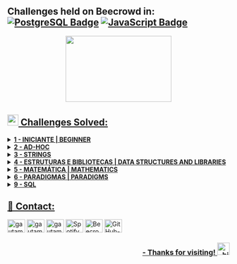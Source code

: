 ## Challenges held on Beecrowd in: [![PostgreSQL Badge](https://img.shields.io/badge/PostgreSQL-316192?style=flat&logo=postgresql&logoColor=white&link=https://github.com/lucasmarcuzo/Beecrowd/tree/main/Desafios%20em%20SQL)](https://github.com/lucasmarcuzo/Beecrowd/tree/main/Desafios%20em%20SQL) [![JavaScript Badge](https://img.shields.io/badge/Javascript-%23323330.svg?style=flat&logo=javascript&logoColor=%23F7DF1E&link=https://github.com/lucasmarcuzo/Beecrowd/tree/main/Desafios%20em%20JavaScript)](https://github.com/lucasmarcuzo/Beecrowd/tree/main/Desafios%20em%20JavaScript)


<p align="center">
<a href="https://www.beecrowd.com.br">
<img  width="240"  height="150"  src="https://resources.beecrowd.com.br/judge/img/5.0/logo-beecrowd.png?1635097036">
</p>

## <img width="25" height="25" src="https://www.beecrowd.com.br/judge/favicon.ico?1635097036"> Challenges Solved: <br>

<details>
    <summary><strong> 1 - INICIANTE | BEGINNER </strong></summary>
    <br />
    <div align="left">
        <table border=1>
            <tr>
                <th colspan="5">1 - INICIANTE | BEGINNER</th>
            </tr>
            <tr>
                <th colspan="5"></th>
            </tr>
            <tr>
                <th>PROBLEMA | PROBLEM</th>
                <th align="center"><img src="https://github.com/lucasmarcuzo/Beecrowd/blob/main/icons/javascript-icon.png"></img></th>
            </tr>
            <tr>
                <td align="left">1020 - Idade em dias | Age in days</td>
                 <td align="center">
                    <a href="https://github.com/gheysonmelo/beecrowd/blob/main/Desafios%20em%20JavaScript/1020%20-%20Idade%20em%20Dias.js">
                        <img src="https://github.com/lucasmarcuzo/Beecrowd/blob/main/icons/olho.png"></img>
                    </a>
                 </td>
            </tr>
      </table>
     </div>
</details>

<details>
    <summary><strong> 2 - AD-HOC </strong></summary>
    <br />
    <div align="left">
        <table border=1>
            <tr>
                <th colspan="5">2 - AD-HOC</th>
            </tr>
            <tr>
                <th colspan="5"></th>
            </tr>
            <tr>
                <th>Problema | Problem</th>
                <th align="center"><img src="https://github.com/lucasmarcuzo/Beecrowd/blob/main/icons/javascript-icon.png"></img></th>
            </tr>
            <tr>
             </tr>
        </table>
     </div>
</details>
    
<details>
    <summary><strong> 3 - STRINGS </strong></summary>
    <br />
    <div align="left">
        <table border=1>
            <tr>
                <th colspan="5"> 3 - STRINGS</th>
            </tr>
            <tr>
                <th colspan="5"></th>
            </tr>
            <tr>
                <th>Problema | Problem</th>
                <th align="center"><img src="https://github.com/lucasmarcuzo/Beecrowd/blob/main/icons/javascript-icon.png"></img></th>
            </tr>
            <tr>
            </tr>
         <tr>    
     </table>
     </div>
</details>    
    
<details>
    <summary><strong> 4 - ESTRUTURAS E BIBLIOTECAS  | DATA STRUCTURES AND LIBRARIES</strong></summary>
    <br />
    <div align="left">
        <table border=1>
            <tr>
                <th colspan="5">4 - ESTRUTURAS E BIBLIOTECAS | DATA STRUCTURES AND LIBRARIES</th>
            </tr>
            <tr>
                <th colspan="5"></th>
            </tr>
            <tr>
                <th>Problema | Problem</th>
                <th align="center"><img src="https://github.com/lucasmarcuzo/Beecrowd/blob/main/icons/javascript-icon.png"></img></th>
           </tr>
            <tr>    
     </table>
     </div>
</details>

<details>
    <summary><strong> 5 - MATEMÁTICA | MATHEMATICS</strong></summary>
    <br />
    <div align="left">
        <table border=1>
            <tr>
                <th colspan="5">5 - MATEMÁTICA | MATHEMATICS</th>
            </tr>
            <tr>
                <th colspan="5"></th>
           </tr>
            <tr>
                <th>Problema | Problem</th>
                <th align="center"><img src="https://github.com/lucasmarcuzo/Beecrowd/blob/main/icons/javascript-icon.png"></img></th>
            </tr>
            <tr>
           <tr>     
     </table>
     </div>
</details>

<details>
    <summary><strong> 6 - PARADIGMAS | PARADIGMS </strong></summary>
    <br />
    <div align="left">
        <table border=1>
            <tr>
                <th colspan="5">6 - PARADIGMAS | PARADIGMS</th>
            </tr>
            <tr>
                <th colspan="5"></th>
           </tr>
            <tr>
                <th>Problema | Problem</th>
                <th align="center"><img src="https://github.com/lucasmarcuzo/Beecrowd/blob/main/icons/javascript-icon.png"></img></th>
            </tr>
            <tr>
           </tr>
          <tr>     
     </table>
     </div>
</details>  
    
<details>
    <summary><strong> 9 - SQL </strong></summary>
    <br />
    <div align="left">
        <table border=1>
            <tr>
                <th colspan="5">9 - SQL</th>
            </tr>
            <tr>
                <th colspan="5"></th>
           </tr>
            <tr>
                <th>Problema | Problem</th>
                <th align="center"><img src="https://github.com/lucasmarcuzo/Beecrowd/blob/main/icons/Postgreesql-icon.png"></img></th>
            </tr>
            <tr>
                <td align="left">2602 - Select Básico | Basic select</td>
                    <td align="center">
                        <a href="/Desafios em SQL/2602 - Select Básico.sql">
                            <img src="https://github.com/lucasmarcuzo/Beecrowd/blob/main/icons/olho.png"></img>
                        </a>
                 </td>
           </tr>   
           <tr>
                <td align="left">2603 - Endereço dos Clientes | Clients' addresses</td>
                    <td align="center">
                        <a href="/Desafios em SQL/2603 - Endereço dos Clientes.sql">
                            <img src="https://github.com/lucasmarcuzo/Beecrowd/blob/main/icons/olho.png"></img>
                        </a>
                 </td>
           </tr>
           <tr>
                <td align="left">2604 - Menores que 10 ou Maiores que 100 | Less than 10 or Greater than 100</td>
                    <td align="center">
                        <a href="/Desafios em SQL/2604 - Menores que 10 ou Maiores que 100.sql">
                            <img src="https://github.com/lucasmarcuzo/Beecrowd/blob/main/icons/olho.png"></img>
                        </a>
                 </td>
           </tr>
           <tr>
                <td align="left">2605 - Representantes Executivos | Executive Representatives</td>
                    <td align="center">
                        <a href="/Desafios em SQL/2605 - Representantes Executivos.sql">
                            <img src="https://github.com/lucasmarcuzo/Beecrowd/blob/main/icons/olho.png"></img>
                        </a>
                 </td>
           </tr>
           <tr>
                <td align="left">2606 - Categorias | Categories</td>
                    <td align="center">
                        <a href="/Desafios em SQL/2606 - Categorias.sql">
                            <img src="https://github.com/lucasmarcuzo/Beecrowd/blob/main/icons/olho.png"></img>
                        </a>
                 </td>
           </tr>
     </table>
     </div>
</details>  


## 📱 Contact:

<p align="left">
<a href="https://www.linkedin.com/in/gheyson-melo-a46439206/" target="blank"><img align="center" src="https://raw.githubusercontent.com/rahuldkjain/github-profile-readme-generator/master/src/images/icons/Social/linked-in-alt.svg" alt="gautamkrishnar" height="30" width="40" /></a>
<a href="https://www.instagram.com/_gheyson/" target="blank"><img align="center" src="https://raw.githubusercontent.com/rahuldkjain/github-profile-readme-generator/master/src/images/icons/Social/instagram.svg" alt="gautamkrishnar" height="30" width="40" /></a>
<a href="https://twitter.com/eitamarilia_" target="blank"><img align="center" src="https://raw.githubusercontent.com/rahuldkjain/github-profile-readme-generator/master/src/images/icons/Social/twitter.svg" alt="gautamkrishnar" height="30" width="40" /></a>
<a href="https://open.spotify.com/user/22xr6wo6be7sgc6nk6tn4ncxi?si=2a5a89dbe7084afc" target="blank"><img align="center" src="https://github.com/rahuldkjain/github-profile-readme-generator/blob/master/src/images/icons/Social/spotify.svg" alt="Spotify Gheyson" height="30" width="40" /></a>
<a href="https://judge.beecrowd.com/pt/profile/917990" target="blank"><img align="center" src="https://camo.githubusercontent.com/ffddc405113e7dc1cea84b2dfc7c99efbf2c5b4604f4cb5dfd4aa0bcef9a3e66/68747470733a2f2f7777772e62656563726f77642e636f6d2e62722f6a756467652f66617669636f6e2e69636f3f31363335303937303336" alt="Beecrowd Gheyson" height="30" width="40" /></a>
    <a href="https://github.com/gheysonmelo" target="blank"><img align="center" src="https://github.com/rahuldkjain/github-profile-readme-generator/blob/master/src/images/icons/Social/github.svg" alt="GitHub-lucasmarcuzo" height="30" width="40" />
</p> 

<div align="right"> <h3> - Thanks for visiting! <img src="https://user-images.githubusercontent.com/1303154/88677602-1635ba80-d120-11ea-84d8-d263ba5fc3c0.gif" width="28px" alt="hi"> </h3> </div> 
<p align="right"> 
